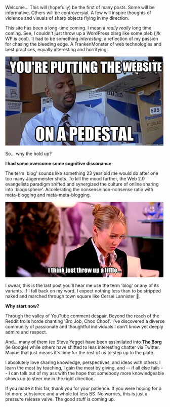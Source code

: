 Welcome... This will (hopefully) be the first of many posts. Some will be informative. Others will be controversial. A few will inspire thoughts of violence and visuals of sharp objects flying in my direction.

This site has been a long-time coming. I mean a *really* *really* long time coming. See, I couldn't just throw up a WordPress blarg like some pleb (j/k WP is cool). It had to be something *interesting*, a reflection of my passion for chasing the bleeding edge. A FrankenMonster of web technologies and best practices, equally interesting and horrifying.

![You're putting the website on a pedestal](content/thoughts/images/onapedestal.jpg)

So... why the hold up?

**I had some overcome some cognitive dissonance**

The term 'blog' sounds like something 23 year old me would do after one too many Jägermeister shots. To kill the mood further, the Web 2.0 evangelists paradigm shifted and synergized the culture of online sharing into 'blogosphere'. Accelerating the nonsense:non-nonsense ratio with meta-blogging and meta-meta-blogging.

![I think I just threw up a little](content/thoughts/images/threwupalittle.jpg)

I swear, this is the last post you'll hear me use the term 'blog' or any of its variants. If I fall back on my word, I expect nothing less than to be stripped naked and marched through town square like Cersei Lannister 🔔.

**Why start now?**

Through the valley of YouTube comment despair. Beyond the reach of the Reddit trolls horde chanting 'Bro Job, Choo Choo!'. I've discovered a diverse community of passionate and thoughtful individuals I don't know yet deeply admire and respect.

And... many of them (ex Steve Yegge) have been assimilated into **The Borg** (ie Google) while others have shifted to less interesting chatter via Twitter. Maybe that just means it's time for the rest of us to step up to the plate.

I absolutely love sharing knowledge, perspectives, and ideas with others. I learn the most by teaching, I gain the most by giving, and -- if all else fails -- I can talk out of my ass with the hope that somebody more knowledgeable shows up to steer me in the right direction.

If you made it this far, thank you for your patience. If you were hoping for a lot more substance and a whole lot less BS. No worries, this is just a pressure release valve. The good stuff is coming up.